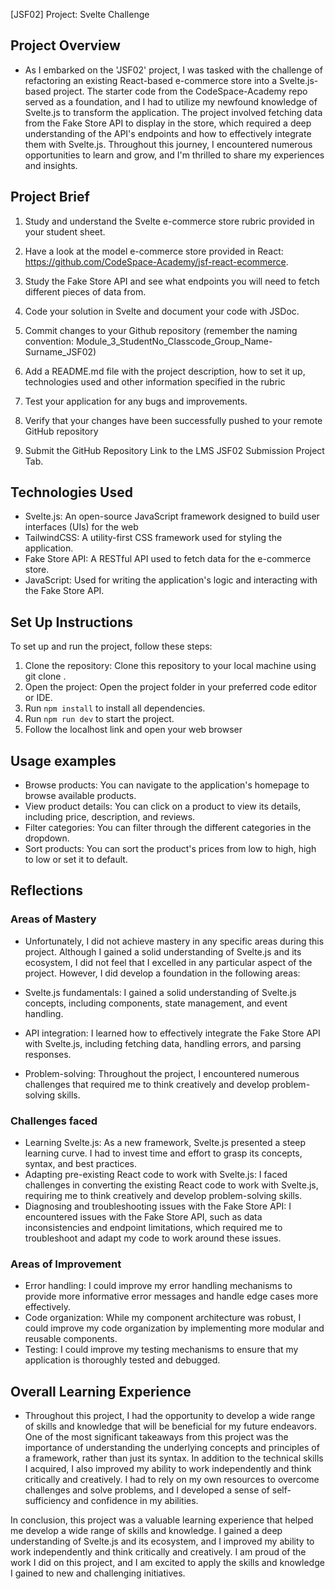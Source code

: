 [JSF02] Project: Svelte Challenge

## Project Overview

- As I embarked on the 'JSF02' project, I was tasked with the challenge of refactoring an existing React-based e-commerce store into a Svelte.js-based project. The starter code from the CodeSpace-Academy repo served as a foundation, and I had to utilize my newfound knowledge of Svelte.js to transform the application. The project involved fetching data from the Fake Store API to display in the store, which required a deep understanding of the API's endpoints and how to effectively integrate them with Svelte.js. Throughout this journey, I encountered numerous opportunities to learn and grow, and I'm thrilled to share my experiences and insights.

## Project Brief

1. Study and understand the Svelte e-commerce store rubric provided in your student sheet.

2. Have a look at the model e-commerce store provided in React: https://github.com/CodeSpace-Academy/jsf-react-ecommerce.

3. Study the Fake Store API and see what endpoints you will need to fetch different pieces of data from.

4. Code your solution in Svelte and document your code with JSDoc.

5. Commit changes to your Github repository (remember the naming convention: Module_3_StudentNo_Classcode_Group_Name-Surname_JSF02)

6. Add a README.md file with the project description, how to set it up, technologies used and other information specified in the rubric

7. Test your application for any bugs and improvements.

8. Verify that your changes have been successfully pushed to your remote GitHub repository

9. Submit the GitHub Repository Link to the LMS JSF02 Submission Project Tab.

## Technologies Used

- Svelte.js: An open-source JavaScript framework designed to build user interfaces (UIs) for the web
- TailwindCSS: A utility-first CSS framework used for styling the application.
- Fake Store API: A RESTful API used to fetch data for the e-commerce store.
- JavaScript: Used for writing the application's logic and interacting with the Fake Store API.

## Set Up Instructions

To set up and run the project, follow these steps:

1. Clone the repository: Clone this repository to your local machine using git clone .
2. Open the project: Open the project folder in your preferred code editor or IDE.
3. Run `npm install` to install all dependencies.
4. Run `npm run dev` to start the project.
5. Follow the localhost link and open your web browser

## Usage examples

- Browse products: You can navigate to the application's homepage to browse available products.
- View product details: You can click on a product to view its details, including price, description, and reviews.
- Filter categories: You can filter through the different categories in the dropdown.
- Sort products: You can sort the product's prices from low to high, high to low or set it to default.

## Reflections

### Areas of Mastery

- Unfortunately, I did not achieve mastery in any specific areas during this project. Although I gained a solid understanding of Svelte.js and its ecosystem, I did not feel that I excelled in any particular aspect of the project. However, I did develop a foundation in the following areas:

- Svelte.js fundamentals: I gained a solid understanding of Svelte.js concepts, including components, state management, and event handling.
- API integration: I learned how to effectively integrate the Fake Store API with Svelte.js, including fetching data, handling errors, and parsing responses.
- Problem-solving: Throughout the project, I encountered numerous challenges that required me to think creatively and develop problem-solving skills.

### Challenges faced

- Learning Svelte.js: As a new framework, Svelte.js presented a steep learning curve. I had to invest time and effort to grasp its concepts, syntax, and best practices.
- Adapting pre-existing React code to work with Svelte.js: I faced challenges in converting the existing React code to work with Svelte.js, requiring me to think creatively and develop problem-solving skills.
- Diagnosing and troubleshooting issues with the Fake Store API: I encountered issues with the Fake Store API, such as data inconsistencies and endpoint limitations, which required me to troubleshoot and adapt my code to work around these issues.

### Areas of Improvement

- Error handling: I could improve my error handling mechanisms to provide more informative error messages and handle edge cases more effectively.
- Code organization: While my component architecture was robust, I could improve my code organization by implementing more modular and reusable components.
- Testing: I could improve my testing mechanisms to ensure that my application is thoroughly tested and debugged.

## Overall Learning Experience

- Throughout this project, I had the opportunity to develop a wide range of skills and knowledge that will be beneficial for my future endeavors. One of the most significant takeaways from this project was the importance of understanding the underlying concepts and principles of a framework, rather than just its syntax. In addition to the technical skills I acquired, I also improved my ability to work independently and think critically and creatively. I had to rely on my own resources to overcome challenges and solve problems, and I developed a sense of self-sufficiency and confidence in my abilities.

In conclusion, this project was a valuable learning experience that helped me develop a wide range of skills and knowledge. I gained a deep understanding of Svelte.js and its ecosystem, and I improved my ability to work independently and think critically and creatively. I am proud of the work I did on this project, and I am excited to apply the skills and knowledge I gained to new and challenging initiatives.
